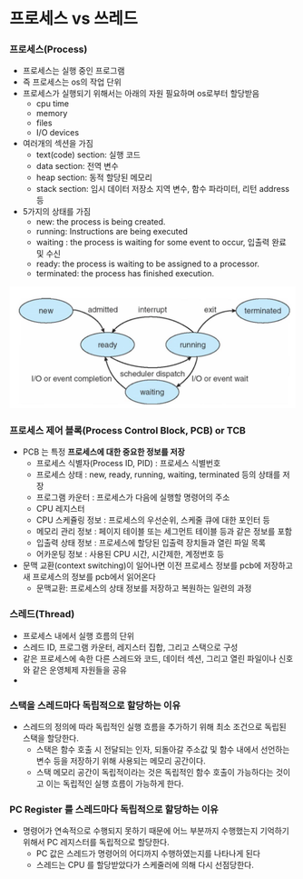 # 프로세스 vs 쓰레드

### **프로세스(Process)**

- 프로세스는 실행 중인 프로그램
- 즉 프로세스는 os의 작업 단위
- 프로세스가 실행되기 위해서는 아래의 자원 필요하며 os로부터 할당받음
    - cpu time
    - memory
    - files
    - I/O devices
- 여러개의 섹션을 가짐
    - text(code) section: 실행 코드
    - data section: 전역 변수
    - heap section: 동적 할당된 메모리
    - stack section: 임시 데이터 저장소 지역 변수, 함수 파라미터, 리턴 address 등
- 5가지의 상태를 가짐
    - new: the process is being created.
    - running: Instructions are being executed
    - waiting : the process is waiting for some event to occur, 입출력 완료 및 수신
    - ready: the process is waiting to be assigned to a processor.
    - terminated: the process has finished execution.

![image_1](./process-thread/process-thread_1.png)

### **프로세스 제어 블록(Process Control Block, PCB) or TCB**

- PCB 는 특정 **프로세스에 대한 중요한 정보를 저장**
    - 프로세스 식별자(Process ID, PID) : 프로세스 식별번호
    - 프로세스 상태 : new, ready, running, waiting, terminated 등의 상태를 저장
    - 프로그램 카운터 : 프로세스가 다음에 실행할 명령어의 주소
    - CPU 레지스터
    - CPU 스케쥴링 정보 : 프로세스의 우선순위, 스케줄 큐에 대한 포인터 등
    - 메모리 관리 정보 : 페이지 테이블 또는 세그먼트 테이블 등과 같은 정보를 포함
    - 입출력 상태 정보 : 프로세스에 할당된 입출력 장치들과 열린 파일 목록
    - 어카운팅 정보 : 사용된 CPU 시간, 시간제한, 계정번호 등
- 문맥 교환(context switching)이 일어나면 이전 프로세스 정보를 pcb에 저장하고 새 프로세스의 정보를 pcb에서 읽어온다
    - 문맥교환: 프로세스의 상태 정보를 저장하고 복원하는 일련의 과정

### **스레드(Thread)**

- 프로세스 내에서 실행 흐름의 단위
- 스레드 ID, 프로그램 카운터, 레지스터 집합, 그리고 스택으로 구성
- 같은 프로세스에 속한 다른 스레드와 코드, 데이터 섹션, 그리고 열린 파일이나 신호와 같은 운영체제 자원들을 공유
- 

### **스택을 스레드마다 독립적으로 할당하는 이유**

- 스레드의 정의에 따라 독립적인 실행 흐름을 추가하기 위해 최소 조건으로 독립된 스택을 할당한다.
    - 스택은 함수 호출 시 전달되는 인자, 되돌아갈 주소값 및 함수 내에서 선언하는 변수 등을 저장하기 위해 사용되는 메모리 공간이다.
    - 스택 메모리 공간이 독립적이라는 것은 독립적인 함수 호출이 가능하다는 것이고 이는 독립적인 실행 흐름이 가능하게 한다.

### **PC Register 를 스레드마다 독립적으로 할당하는 이유**

- 명령어가 연속적으로 수행되지 못하기 때문에 어느 부분까지 수행했는지 기억하기 위해서 PC 레지스터를 독립적으로 할당한다.
    - PC 값은 스레드가 명령어의 어디까지 수행하였는지를 나타나게 된다
    - 스레드는 CPU 를 할당받았다가 스케줄러에 의해 다시 선점당한다.